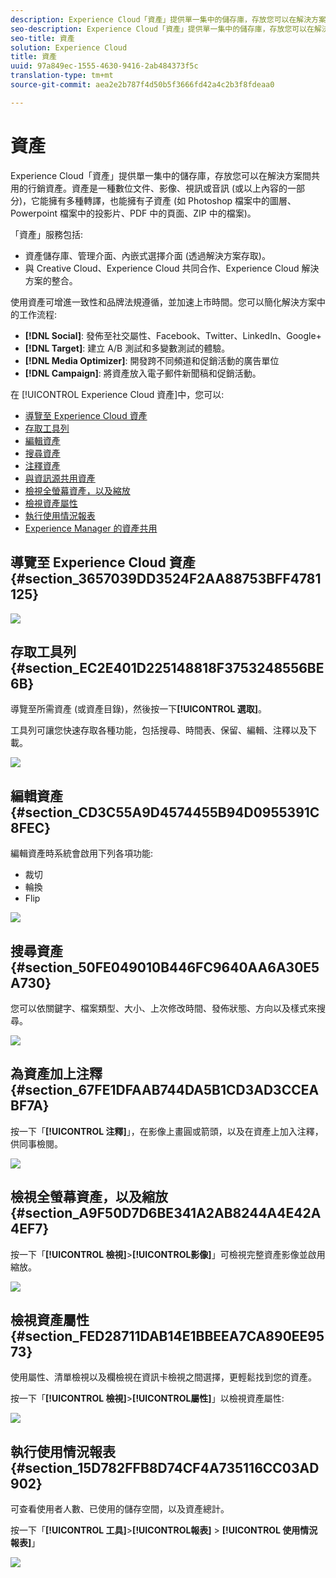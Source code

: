 ```yaml
---
description: Experience Cloud「資產」提供單一集中的儲存庫，存放您可以在解決方案間共用的行銷資產。資產是一種數位文件、影像、視訊或音訊 (或以上內容的一部分)，它能擁有多種轉譯，也能擁有子資產 (如 Photoshop 檔案中的圖層、Powerpoint 檔案中的投影片、PDF 中的頁面、ZIP 中的檔案)。
seo-description: Experience Cloud「資產」提供單一集中的儲存庫，存放您可以在解決方案間共用的行銷資產。資產是一種數位文件、影像、視訊或音訊 (或以上內容的一部分)，它能擁有多種轉譯，也能擁有子資產 (如 Photoshop 檔案中的圖層、Powerpoint 檔案中的投影片、PDF 中的頁面、ZIP 中的檔案)。
seo-title: 資產
solution: Experience Cloud
title: 資產
uuid: 97a849ec-1555-4630-9416-2ab484373f5c
translation-type: tm+mt
source-git-commit: aea2e2b787f4d50b5f3666fd42a4c2b3f8fdeaa0

---
```



# 資產

Experience Cloud「資產」提供單一集中的儲存庫，存放您可以在解決方案間共用的行銷資產。資產是一種數位文件、影像、視訊或音訊 (或以上內容的一部分)，它能擁有多種轉譯，也能擁有子資產 (如 Photoshop 檔案中的圖層、Powerpoint 檔案中的投影片、PDF 中的頁面、ZIP 中的檔案)。

<!-- asset.xml -->
「資產」服務包括:

* 資產儲存庫、管理介面、內嵌式選擇介面 (透過解決方案存取)。
* 與 Creative Cloud、Experience Cloud 共同合作、Experience Cloud 解決方案的整合。

使用資產可增進一致性和品牌法規遵循，並加速上市時間。您可以簡化解決方案中的工作流程:

* **[!DNL Social]**: 發佈至社交屬性、Facebook、Twitter、LinkedIn、Google+
* **[!DNL Target]**: 建立 A/B 測試和多變數測試的體驗。
* **[!DNL Media Optimizer]**: 開發跨不同頻道和促銷活動的廣告單位
* **[!DNL Campaign]**: 將資產放入電子郵件新聞稿和促銷活動。

在 [!UICONTROL Experience Cloud 資產]中，您可以:

* [導覽至 Experience Cloud 資產](../experience-cloud-assets/experience-cloud-assets.md#section_3657039DD3524F2AA88753BFF4781125)
* [存取工具列](../experience-cloud-assets/experience-cloud-assets.md#section_EC2E401D225148818F3753248556BE6B)
* [編輯資產](../experience-cloud-assets/experience-cloud-assets.md#section_CD3C55A9D4574455B94D0955391C8FEC)
* [搜尋資產](../experience-cloud-assets/experience-cloud-assets.md#section_50FE049010B446FC9640AA6A30E5A730)
* [注釋資產](../experience-cloud-assets/experience-cloud-assets.md#section_67FE1DFAAB744DA5B1CD3AD3CCEABF7A)
* [與資訊源共用資產](../experience-cloud-assets/experience-cloud-assets.md#section_2CD53A99600D4A3D9AA82C3CDA666E6B)
* [檢視全螢幕資產，以及縮放](../experience-cloud-assets/experience-cloud-assets.md#section_A9F50D7D6BE341A2AB8244A4E42A4EF7)
* [檢視資產屬性](../experience-cloud-assets/experience-cloud-assets.md#section_FED28711DAB14E1BBEEA7CA890EE9573)
* [執行使用情況報表](../experience-cloud-assets/experience-cloud-assets.md#section_15D782FFB8D74CF4A735116CC03AD902)
* [Experience Manager 的資產共用](../experience-cloud-assets/experience-cloud-assets.md#section_45C1B72F4D274F54BC6CCB64D2580AC5)

## 導覽至 Experience Cloud 資產 {#section_3657039DD3524F2AA88753BFF4781125}

![](assets/asset-nav.png)

## 存取工具列 {#section_EC2E401D225148818F3753248556BE6B}

導覽至所需資產 (或資產目錄)，然後按一下&#x200B;**[!UICONTROL 選取]**。

工具列可讓您快速存取各種功能，包括搜尋、時間表、保留、編輯、注釋以及下載。

![](assets/asset-tools.png)

## 編輯資產 {#section_CD3C55A9D4574455B94D0955391C8FEC}

編輯資產時系統會啟用下列各項功能:

* 裁切
* 輪換
* Flip

![](assets/asset-edit.png)

## 搜尋資產 {#section_50FE049010B446FC9640AA6A30E5A730}

您可以依關鍵字、檔案類型、大小、上次修改時間、發佈狀態、方向以及樣式來搜尋。

![](assets/asset-search.png)

## 為資產加上注釋 {#section_67FE1DFAAB744DA5B1CD3AD3CCEABF7A}

按一下「**[!UICONTROL 注釋]**」，在影像上畫圓或箭頭，以及在資產上加入注釋，供同事檢閱。

![](assets/assets-annotate.png)

<!-- ## Share an asset to your feed {#section_2CD53A99600D4A3D9AA82C3CDA666E6B}

**Experience Cloud Feed will no longer be supported starting Nov 01, 2019 and shall be deprecated by Dec, 2019.**

Click **[!UICONTROL Share]** from the toolbar to share the asset as [feed](../feed.md#concept_9256B8768A294009A777282DD8719213) to other Experience Cloud users. 

![](assets/assets-share-card.png) 

Sharing displays the image on your Feed page and with whomever you have shared the card.  -->

## 檢視全螢幕資產，以及縮放 {#section_A9F50D7D6BE341A2AB8244A4E42A4EF7}

按一下「**[!UICONTROL 檢視]**>**[!UICONTROL &#x200B;影像]**」可檢視完整資產影像並啟用縮放。

![](assets/asset-zoom.png)

## 檢視資產屬性 {#section_FED28711DAB14E1BBEEA7CA890EE9573}

使用屬性、清單檢視以及欄檢視在資訊卡檢視之間選擇，更輕鬆找到您的資產。

按一下「**[!UICONTROL 檢視]**>**[!UICONTROL &#x200B;屬性]**」以檢視資產屬性:

![](assets/asset-properties.png)

## 執行使用情況報表 {#section_15D782FFB8D74CF4A735116CC03AD902}

可查看使用者人數、已使用的儲存空間，以及資產總計。

按一下「**[!UICONTROL 工具]**>**[!UICONTROL &#x200B;報表]** > **[!UICONTROL 使用情況報表]**」

![](assets/assets-usage-report.png)
